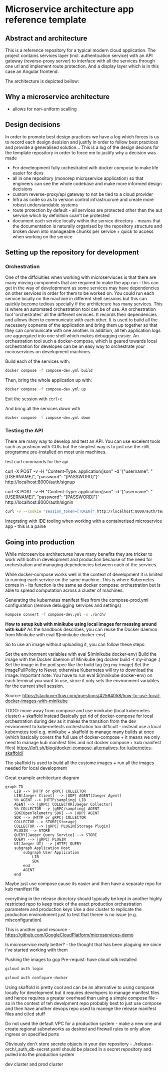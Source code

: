 # Microservice architecture app reference template

## Abstract and architecture

This is a reference repository for a typical modern cloud application. The project contains services layer (incl. authentication service) with an API gateway (reverse-proxy server) to interface with all the services through one url and implement route protection. And a display layer which is in this case an Angular frontend.

The architecture is depicted bellow:
<!-- TODO: Add a reference architecture diagram -->

## Why a microservice architecture
- allows for non-uniform scalling

## Design decisions
In order to promote best design practices we have a log which forces is us to record each design desision and justify in order to follow best practices and provide a generalised solution...
This is a log of the design decions for the template repository in order to force me to justify why a decision was made
- For develeopment fully orchestrated with docker compose to make life easier for devs
- all in one repository (monorep microservice application) so that engineers can see the whole codebase and make more informed design decisions
- custom reverse-proxy/api gateway to not be tied to a cloud provider
- Infra as code so as to version control infrastrucrure and create more robust understandable systems
- route protection by default - all services are protected other than the aut service which by definition cxan't be protected
- document each service locally within the service directory - means that the documentation is naturally organised by the repository structure and broken down into manageable chunks per service + quick to access when working on the service

## Setting up the repository for development

### Orchestration

One of the diffciulties when working with microserviuces is that there are many moving components that are required to make the app run - this can get in the way of developmnent as some services may have dependencies on other services in order for them to be worked on. You could run each service locally on the machine in different shell sessions but this can quickly become tedious specially if the architetcure has many services. This is where an automated orchestration tool can be of use. An orchestration tool 'orchestrates' all the different services. It records their dependencies and allows them to communicate with each other. It is used to build all the necessery copnents of the application and bring them up together so that they can communicate with one another. In addition, all teh application logs are aggregated into one shell which makes debugging easier. An orchestration tool such a docker-compose, which is geared towards local orchestration for developes can be an easy way to orchestrate your mciroservices on development machines.

Build each of the services with:
```bash
docker compose -f compose-dev.yml build
```

Then, bring the whole application up with:
```bash
docker compose -f compose-dev.yml up
```

Exit the session with `ctrl+c`

And bring all the services down with
```bash
docker compose -f compose-dev.yml down
```


### Testing the API

There are many way to develop and test an API. You can use excelent tools such as postman with GUIs but the simplest way is to just use the `cURL` programme pre-installed on most unix machines. 

test curl commands for the api

curl -X POST -v -H "Content-Type: application/json" -d '{"username": "[USERNAME]", "password": "[PASSWORD]"}' http://localhost:8000/auth/signup


curl -X POST -v -H "Content-Type: application/json" -d '{"username": "[USERNAME]", "password": "[PASSWORD]"}' http://localhost:8000/auth/signin

```bash
curl -v --cookie "session_token=[TOKEN]" http://localhost:8000/auth/test
```


Integrating with IDE tooling when working with a containerised microservice app - this is a paine

## Going into production

While microservice architectures have many benefits they are tricker to work with both in development and production because of the need for orchestration and managing dependencies between each of the services.

While docker-compose works well in the context of development it is limited to running each service on the same machine. This is where Kubernetes comes in - its function is the same as docker compose: orchestration but is able to spread computation across a cluster of machines.

Generating the kubernetes manifest files from the compose-prod.yml configuration (remove debugging services and settings)
```bash
kompose convert -f compose-dev.yml -o ./orch/
```

**How to setup kub with minikube using local images for messing around with kub?**
As the handbook describes, you can reuse the Docker daemon from Minikube with eval $(minikube docker-env).

So to use an image without uploading it, you can follow these steps:

Set the environment variables with eval $(minikube docker-env)
Build the image with the Docker daemon of Minikube (eg docker build -t my-image .)
Set the image in the pod spec like the build tag (eg my-image)
Set the imagePullPolicy to Never, otherwise Kubernetes will try to download the image.
Important note: You have to run eval $(minikube docker-env) on each terminal you want to use, since it only sets the environment variables for the current shell session.

Source: https://stackoverflow.com/questions/42564058/how-to-use-local-docker-images-with-minikube



TODO: move away from compose and use minikube (local kubernetes cluster) + skaffold instead
Basically get rid of docker-compose for local orchestration during dev as it makes the transition from the dev environment to kubernetects orchestration too difficult - instead use a local kubernetes tool e.g. minikube + skaffold to manage many builds at once (which basically covers the full use of docker-compose + it means we only need to manage kub manifest files and not docker compose + kub manifest files)
https://loft.sh/blog/docker-compose-alternatives-for-kubernetes-skaffold/


The skaffold is used to build all the custome images + run all the images needed for local development

Great example architecture diagram
```mermaid
graph TD
    LIB --> |HTTP or gRPC| COLLECTOR
    LIB[Jaeger Client] --> |UDP| AGENT[Jaeger Agent]
    %% AGENT --> |HTTP/sampling| LIB
    AGENT --> |gRPC| COLLECTOR[Jaeger Collector]
    %% COLLECTOR --> |gRPC/sampling| AGENT
    SDK[OpenTelemetry SDK] --> |UDP| AGENT
    SDK --> |HTTP or gRPC| COLLECTOR
    COLLECTOR --> STORE[Storage]
    COLLECTOR --> |gRPC| PLUGIN[Storage Plugin]
    PLUGIN --> STORE
    QUERY[Jaeger Query Service] --> STORE
    QUERY --> |gRPC| PLUGIN
    UI[Jaeger UI] --> |HTTP| QUERY
    subgraph Application Host
        subgraph User Application
            LIB
            SDK
        end
        AGENT
    end
```


Maybe just use compose cause its easier and then have a separate repo for kub manifest file


everything in the release directory should typically be kept in another highly restricted repo to keep track of the exact production orchestration parametere and production keys
Use a dev cluster to replicate the production environkment just to test that theree is no issue (e.g. misconfiguration)


This is another good resource - https://github.com/GoogleCloudPlatform/microservices-demo

Is microservice really better? - the thought that has been plaguing me since i've started working with them




Pushing the images to gcp
Pre-requist: have cloud sdk installed 

```bash
gcloud auth login
```

```bash
gcloud auth configure-docker
```


Using skaffold is pretty cool and can be an alternative to using compose locally for development but it requires developers to manage manifest files and hence requires a greater overhead than using a simple compose file - so in the context of teh develpment repo probably best to just use compose and then have another devops repo used to manege the release manifest files and ci/cd stuff


Do not used the default VPC for a production system - make a new one and create regional subnetworks as desired and firewall rules to only allow ingress on specified ports

Obviously don't store secrete objects in your dev repository - ./release-orch/_auth_db-secret.yaml should be placed in a secret repository and pulled into the production system

dev cluster and prod cluster